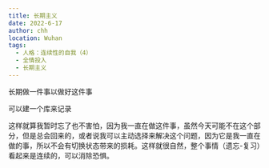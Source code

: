 ```yaml
---
title: 长期主义
date: 2022-6-17
author: chh
location: Wuhan
tags:
  - 人格：连续性的自我（4）
  - 全情投入
  - 长期主义
---
```


长期做一件事以做好这件事

可以建一个库来记录

这样就算我暂时忘了也不害怕，因为我一直在做这件事，虽然今天可能不在这个部分，但是总会回来的，或者说我可以主动选择来解决这个问题，因为它是我一直在做的事，所以不会有切换状态带来的损耗。这样就很自然，整个事情（遗忘-复习）看起来是连续的，可以消除恐惧。
